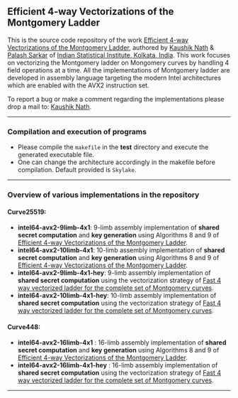 ## Efficient 4-way Vectorizations of the Montgomery Ladder

This is the source code repository of the work [Efficient 4-way Vectorizations of the Montgomery Ladder](https://ieeexplore.ieee.org/document/9359500), authored by [Kaushik Nath](kaushik.nath@yahoo.in) & [Palash Sarkar](palash@isical.ac.in) of [Indian Statistical Institute, Kolkata, India](https://www.isical.ac.in).
This work focuses on vectorizing the Montgomery ladder on Mongomery curves by handling 4 field operations at a time. All the implementations of Montgomery ladder are developed in assembly language targeting the modern Intel architectures which are enabled with the AVX2 instruction set.

To report a bug or make a comment regarding the implementations please drop a mail to: [Kaushik Nath](kaushik.nath@yahoo.in).

---

### Compilation and execution of programs 
    
* Please compile the ```makefile``` in the **test** directory and execute the generated executable file. 
* One can change the architecture accordingly in the makefile before compilation. Default provided is ```Skylake```.
---

### Overview of various implementations in the repository

#### Curve25519:

* **intel64-avx2-9limb-4x1**: 9-limb assembly implementation of **shared secret computation** and **key generation** using Algorithms 8 and 9 of [Efficient 4-way Vectorizations of the Montgomery Ladder](https://ieeexplore.ieee.org/document/9359500).
* **intel64-avx2-10limb-4x1**: 10-limb assembly implementation of **shared secret computation** and **key generation** using Algorithms 8 and 9 of [Efficient 4-way Vectorizations of the Montgomery Ladder](https://ieeexplore.ieee.org/document/9359500).
* **intel64-avx2-9limb-4x1-hey**: 9-limb assembly implementation of **shared secret computation** using the vectorization strategy of [Fast 4 way vectorized ladder for the complete set of Montgomery curves](https://dergipark.org.tr/en/pub/ijiss/issue/70915/1092624). 
* **intel64-avx2-10limb-4x1-hey**: 10-limb assembly implementation of **shared secret computation** using the vectorization strategy of [Fast 4 way vectorized ladder for the complete set of Montgomery curves](https://dergipark.org.tr/en/pub/ijiss/issue/70915/1092624).

    
#### Curve448:

* **intel64-avx2-16limb-4x1**  : 16-limb assembly implementation of **shared secret computation** and **key generation** using Algorithms 8 and 9 of [Efficient 4-way Vectorizations of the Montgomery Ladder](https://ieeexplore.ieee.org/document/9359500).
* **intel64-avx2-16limb-4x1-hey**  : 16-limb assembly implementation of **shared secret computation** using the vectorization strategy of [Fast 4 way vectorized ladder for the complete set of Montgomery curves](https://eprint.iacr.org/2020/388.pdf).

---    
